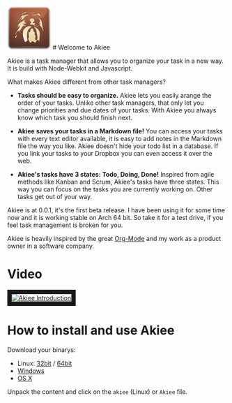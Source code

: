 <img alt="Akiee the task managen for hackers, wookie icon" src="./app/logo.png" width="100px"/>
# Welcome to Akiee

Akiee is a task manager that allows you to organize your task in a new way. It is build with Node-Webkit and Javascript.

What makes Akiee different from other task managers?

* **Tasks should be easy to organize.** Akiee lets you easily arange the order of your tasks. Unlike other task managers, that only let you change priorities and due dates of your tasks. With Akiee you always know which task you should finish next.

* **Akiee saves your tasks in a Markdown file!** You can access your tasks with every text editor available, it is easy to add notes in the Markdown file the way you like. Akiee doesn't hide your todo list in a database. If you link your tasks to your Dropbox you can even access it over the web.

* **Akiee's tasks have 3 states: Todo, Doing, Done!** Inspired from agile methods like Kanban and Scrum, Akiee's tasks have three states. This way you can focus on the tasks you are currently working on. Other tasks get out of your way.

Akiee is at 0.0.1, it's the first beta release. I have been using it for some time now and it is working stable on Arch 64 bit. So take it for a test drive, if you feel task management is broken for you.

Akiee is heavily inspired by the great [Org-Mode](http://orgmode.org/ "Org-Mode Website") and my work as a product owner in a software company.

# Video

<a href="http://www.youtube.com/watch?feature=player_embedded&v=78tyiA6u9k4" target="_blank"><img src="http://img.youtube.com/vi/78tyiA6u9k4/0.jpg" alt="Akiee Introduction" width="240" height="180" border="10" /></a>

# How to install and use Akiee

Download your binarys:

* Linux: [32bit](http://rockiger.com/static/akiee-0.0.1-linux32.tar.gz "Akiee Linux 32bit Download") / [64bit](http://rockiger.com/static/akiee-0.0.1-linux64.tar.gz "Akiee Linux 64bit Download")
* [Windows](http://rockiger.com/static/akiee-0.0.1-win.zip "Akiee Windows Download")
* [OS X](http://rockiger.com/static/akiee-0.0.1-osx.zip "Akiee OS X Download")

Unpack the content and click on the `akiee` (Linux) or `Akiee` file.
